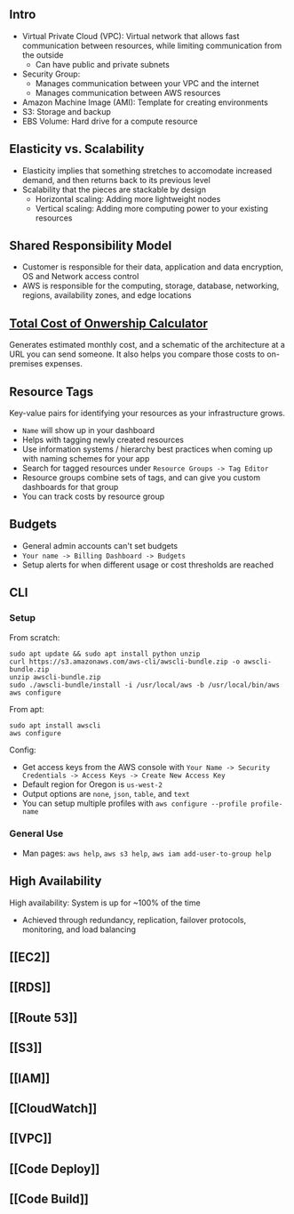 ## Intro

* Virtual Private Cloud (VPC): Virtual network that allows fast communication between resources, while limiting communication from the outside
    * Can have public and private subnets
* Security Group:
    * Manages communication between your VPC and the internet
    * Manages communication between AWS resources
* Amazon Machine Image (AMI): Template for creating environments
* S3: Storage and backup
* EBS Volume: Hard drive for a compute resource

## Elasticity vs. Scalability

* Elasticity implies that something stretches to accomodate increased demand, and then returns back to its previous level
* Scalability that the pieces are stackable by design
    * Horizontal scaling: Adding more lightweight nodes
    * Vertical scaling: Adding more computing power to your existing resources

## Shared Responsibility Model

* Customer is responsible for their data, application and data encryption, OS and Network access control
* AWS is responsible for the computing, storage, database, networking, regions, availability zones, and edge locations

## [Total Cost of Onwership Calculator](https://awstcocalculator.com/)

Generates estimated monthly cost, and a schematic of the architecture at a URL you can send someone. It also helps you compare those costs to on-premises expenses.

## Resource Tags

Key-value pairs for identifying your resources as your infrastructure grows.

* `Name` will show up in your dashboard
* Helps with tagging newly created resources
* Use information systems / hierarchy best practices when coming up with naming schemes for your app
* Search for tagged resources under `Resource Groups -> Tag Editor`
* Resource groups combine sets of tags, and can give you custom dashboards for that group
* You can track costs by resource group

## Budgets

* General admin accounts can't set budgets
* `Your name -> Billing Dashboard -> Budgets`
* Setup alerts for when different usage or cost thresholds are reached

## CLI

### Setup

From scratch:

```
sudo apt update && sudo apt install python unzip
curl https://s3.amazonaws.com/aws-cli/awscli-bundle.zip -o awscli-bundle.zip
unzip awscli-bundle.zip
sudo ./awscli-bundle/install -i /usr/local/aws -b /usr/local/bin/aws
aws configure
```

From apt:

```
sudo apt install awscli
aws configure
```

Config:

* Get access keys from the AWS console with `Your Name -> Security Credentials -> Access Keys -> Create New Access Key`
* Default region for Oregon is `us-west-2`
* Output options are `none`, `json`, `table`, and `text`
* You can setup multiple profiles with `aws configure --profile profile-name`

### General Use

* Man pages: `aws help`, `aws s3 help`, `aws iam add-user-to-group help`

## High Availability

High availability: System is up for ~100% of the time

* Achieved through redundancy, replication, failover protocols, monitoring, and load balancing

## [[EC2]]

## [[RDS]]

## [[Route 53]]

## [[S3]]

## [[IAM]]

## [[CloudWatch]]

## [[VPC]]

## [[Code Deploy]]

## [[Code Build]]
